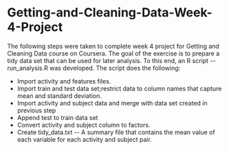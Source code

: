 # Getting-and-Cleaning-Data-Week-4-Project

The following steps were taken to complete week 4 project for Getting and Cleaning Data course on Coursera. The goal of the exercise is to prepare a tidy data set that can be used for later analysis. To this end, an R script -- run_analysis.R was developed. The script does the following:


- Import activity and features files.
- Import train and test data set;restrict data to column names that capture mean and standard deviation.
- Import activity and subject data and merge with data set created in previous step
- Append test to train data set
- Convert activity and subject column to factors.
- Create tidy_data.txt -- A summary file that contains the mean value of each variable for each activity and subject pair.


